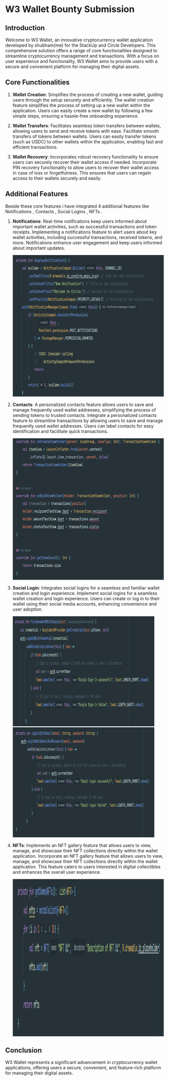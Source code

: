# W3 Wallet Bounty Submission

## Introduction
Welcome to W3 Wallet, an innovative cryptocurrency wallet application developed by shubham(me) for the StackUp and Circle Developers. This comprehensive solution offers a range of core functionalities designed to streamline cryptocurrency management and transactions. With a focus on user experience and functionality, W3 Wallet aims to provide users with a secure and convenient platform for managing their digital assets.

## Core Functionalities
1. **Wallet Creation**: Simplifies the process of creating a new wallet, guiding users through the setup securely and efficiently.
                        The wallet creation feature simplifies the process of setting up a new wallet within the application. Users 
                        can easily create a new wallet by following a few simple steps, ensuring a hassle-free onboarding experience.

3. **Wallet Transfers**: Facilitates seamless token transfers between wallets, allowing users to send and receive tokens with ease.
                         Facilitate smooth transfers of tokens between wallets. Users can easily transfer tokens (such as USDC) to 
                         other wallets within the application, enabling fast and efficient transactions.
   
5. **Wallet Recovery**: Incorporates robust recovery functionality to ensure users can securely recover their wallet access if 
                        needed. Incorporate PIN recovery functionality to allow users to recover their wallet access in case of loss 
                        or forgetfulness. This ensures that users can regain access to their wallets securely and easily.

## Additional Features
 Beside these core features i have integrated 4 additional features like Notifications , Contacts , Social Logins , NFTs .

1. **Notifications**: Real-time notifications keep users informed about important wallet activities, such as successful transactions and token receipts.  Implementing a notifications feature to alert users about key wallet activities, including successful transactions, received tokens, and more. Notifications enhance user engagement and keep users informed about important updates.
   
     <img src="./images/notification.png" alt="Notifications" width="550" height="450">

3. **Contacts**: A personalized contacts feature allows users to save and manage frequently used wallet addresses, simplifying the process of sending tokens to trusted contacts. Integrate a personalized contacts feature to streamline transactions by allowing users to save and manage frequently used wallet addresses. Users can label contacts for easy identification and facilitate quick transactions.
   
    <img src="./images/transcationsCode.png" alt="Notifications" width="550" height="450">

4. **Social Login**: Integrates social logins for a seamless and familiar wallet creation and login experience. Implement social logins for a seamless wallet creation and login experience. Users can create or log in to their wallet using their social media accounts, enhancing convenience and user adoption.
   
    <img src="./images/googleLogin.png" alt="Notifications" width="450" height="350">
    <img src="./images/emailLogin.png" alt="Notifications" width="450" height="350">

6. **NFTs**: Implements an NFT gallery feature that allows users to view, manage, and showcase their NFT collections directly within the wallet application. Incorporate an NFT gallery feature that allows users to view, manage, and showcase their NFT collections directly within the wallet application. This feature caters to users interested in digital collectibles and enhances the overall user experience.
   
   <img src="./images/nftDisplay.png" alt="Notifications" width="800" height="500">
   
## Conclusion
W3 Wallet represents a significant advancement in cryptocurrency wallet applications, offering users a secure, convenient, and feature-rich platform for managing their digital assets.
